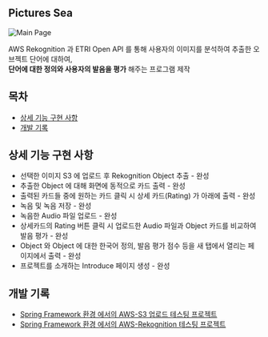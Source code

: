 ## Pictures Sea

![Main Page](https://user-images.githubusercontent.com/31675804/141615048-78f8ccf2-0bf2-4a57-88b4-f089a161c526.PNG)

AWS Rekognition 과 ETRI Open API 를 통해 사용자의 이미지를 분석하여 추출한 오브젝트 단어에 대하여, <br/> **단어에 대한 정의와 사용자의 발음을 평가** 해주는 프로그램 제작

## 목차

* [상세 기능 구현 사항](#상세-기능-구현-사항)
* [개발 기록](#개발-기록)


## 상세 기능 구현 사항

* 선택한 이미지 S3 에 업로드 후 Rekognition Object 추출 - 완성
* 추출한 Object 에 대해 화면에 동적으로 카드 출력 - 완성
* 출력된 카드들 중에 원하는 카드 클릭 시 상세 카드(Rating) 가 아래에 출력 - 완성
* 녹음 및 녹음 저장 - 완성
* 녹음한 Audio 파일 업로드 - 완성
* 상세카드의 Rating 버튼 클릭 시 업로드한 Audio 파일과 Object 카드를 비교하여 발음 평가 - 완성
* Object 와 Object 에 대한 한국어 정의, 발음 평가 점수 등을 새 탭에서 열리는 페이지에서 출력 - 완성
* 프로젝트를 소개하는 Introduce 페이지 생성 - 완성

## 개발 기록

* [Spring Framework 환경 에서의 AWS-S3 업로드 테스팅 프로젝트](https://github.com/jee00609/aws-s3Uplaod-Upgrade-Demo)
* [Spring Framework 환경 에서의 AWS-Rekognition 테스팅 프로젝트](https://github.com/jee00609/aws-rekognition-Demo)
